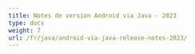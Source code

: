 ```yaml
---
title: Notes de version Android via Java - 2023
type: docs
weight: 7
url: /fr/java/android-via-java-release-notes-2023/
---
```

